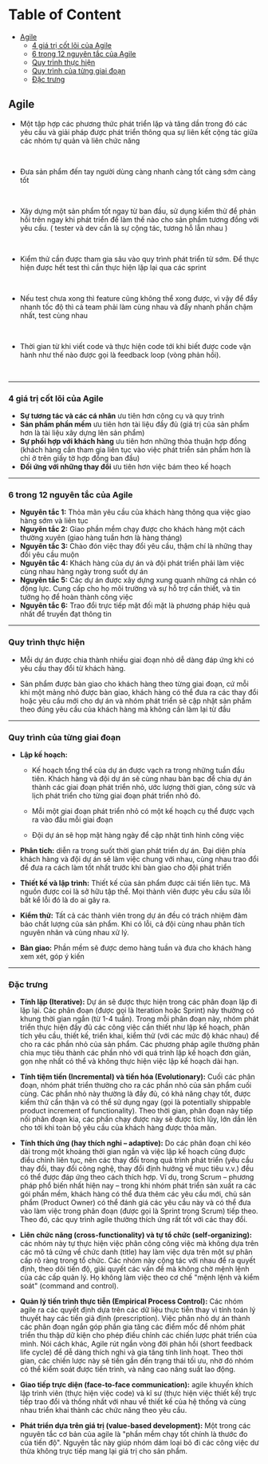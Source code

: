 # Table of Content
- [Agile](#agile)
  - [4 giá trị cốt lõi của Agile](#4-giá-trị-cốt-lõi-của-agile)
  - [6 trong 12 nguyên tắc của Agile](#6-trong-12-nguyên-tắc-của-agile)
  - [Quy trình thực hiện](#quy-trình-thực-hiện)
  - [Quy trình của từng giai đoạn](#quy-trình-của-từng-giai-đoạn)
  - [Đặc trưng](#đặc-trưng)

## Agile

- Một tập hợp các phương thức phát triển lặp và tăng dần trong đó các yêu cầu và giải pháp được phát triển thông qua sự liên kết cộng tác giữa các nhóm tự quản và liên chức năng
</br>

- Đưa sản phẩm đến tay người dùng càng nhanh càng tốt càng sớm càng tốt
</br>

- Xây dựng một sản phẩm tốt ngay từ ban đầu, sử dụng kiểm thử để phản hồi trên ngay khi phát triển để làm thế nào cho sản phẩm tương đồng với yêu cầu. ( tester và dev cần là sự cộng tác, tương hỗ lẫn nhau )
</br>

- Kiểm thử cần được tham gia sâu vào quy trình phát triển từ sớm. Để thực hiện được hết test thì cần thực hiện lặp lại qua các sprint
</br>

- Nếu test chưa xong thì feature cũng không thể xong được, vì vậy để đẩy nhanh tốc độ thì cả team phải làm cùng nhau và đẩy nhanh phần chậm nhất, test cùng nhau
</br>

- Thời gian từ khi viết code và thực hiện code tới khi biết được code vận hành như thế nào được gọi là feedback loop (vòng phản hồi).
</br>

***

### 4 giá trị cốt lõi của Agile
- **Sự tương tác và các cá nhân** ưu tiên hơn công cụ và quy trình
- **Sản phẩm phần mềm** ưu tiên hơn tài liệu đầy đủ (giá trị của sản phẩm hơn là tài liệu xây dựng lên sản phẩm)
- **Sự phối hợp với khách hàng** ưu tiên hơn những thỏa thuận hợp đồng (khách hàng cần tham gia liên tục vào việc phát triển sản phẩm hơn là chỉ ở trên giấy tờ hợp đồng ban đầu)
- **Đối ứng với những thay đổi** ưu tiên hơn việc bám theo kế hoạch

***

### 6 trong 12 nguyên tắc của Agile

- **Nguyên tắc 1:** Thỏa mãn yêu cầu của khách hàng thông qua việc giao hàng sớm và liên tục
- **Nguyên tắc 2:** Giao phần mềm chạy được cho khách hàng một cách thường xuyên (giao hàng tuần hơn là hàng tháng)
- **Nguyên tắc 3:** Chào đón việc thay đổi yêu cầu, thậm chí là những thay đổi yêu cầu muộn
- **Nguyên tắc 4:** Khách hàng của dự án và đội phát triển phải làm việc cùng nhau hàng ngày trong suốt dự án
- **Nguyên tắc 5:** Các dự án được xây dựng xung quanh những cá nhân có động lực. Cung cấp cho họ môi trường và sự hỗ trợ cần thiết, và tin tưởng họ để hoàn thành công việc
- **Nguyên tắc 6:** Trao đổi trực tiếp mặt đối mặt là phương pháp hiệu quả nhất để truyền đạt thông tin

***

### Quy trình thực hiện

- Mỗi dự án được chia thành nhiều giai đoạn nhỏ dễ dàng đáp ứng khi có yêu cầu thay đổi từ khách hàng.</br>

- Sản phẩm được bàn giao cho khách hàng theo từng giai đoạn, cứ mỗi khi một mảng nhỏ được bàn giao, khách hàng có thể đưa ra các thay đổi hoặc yêu cầu mới cho dự án và nhóm phát triển sẽ cập nhật sản phẩm theo đúng yêu cầu của khách hàng mà không cần làm lại từ đầu

***

### Quy trình của từng giai đoạn

- **Lập kế hoạch:**
  - Kế hoạch tổng thể của dự án được vạch ra trong những tuần đầu tiên. Khách hàng và đội dự án sẽ cùng nhau bàn bạc để chia dự án thành các giai đoạn phát triển nhỏ, ước lượng thời gian, công sức và lịch phát triển cho từng giai đoạn phát triển nhỏ đó.</br>

  - Mỗi một giai đoạn phát triển nhỏ có một kế hoạch cụ thể được vạch ra vào đầu mỗi giai đoạn</br>

  - Đội dự án sẽ họp mặt hàng ngày để cập nhật tình hình công việc</br>

- **Phân tích:** diễn ra trong suốt thời gian phát triển dự án. Đại diện phía khách hàng và đội dự án sẽ làm việc chung với nhau, cùng nhau trao đổi để đưa ra cách làm tốt nhất trước khi bàn giao cho đội phát triển</br>

- **Thiết kế và lập trình:** Thiết kế của sản phẩm được cải tiến liên tục. Mã nguồn được coi là sở hữu tập thể. Mọi thành viên được yêu cầu sửa lỗi bất kể lỗi đó là do ai gây ra.</br>

- **Kiểm thử:** Tất cả các thành viên trong dự án đều có trách nhiệm đảm bảo chất lượng của sản phẩm. Khi có lỗi, cả đội cùng nhau phân tích nguyên nhân và cùng nhau xử lý.</br>

- **Bàn giao:** Phần mềm sẽ được demo hàng tuần và đưa cho khách hàng xem xét, góp ý kiến</br>

***

### Đặc trưng

- **Tính lặp (Iterative):** Dự án sẽ được thực hiện trong các phân đoạn lặp đi lặp lại. Các phân đoạn (được gọi là Iteration hoặc Sprint) này thường có khung thời gian ngắn (từ 1-4 tuần). Trong mỗi phân đoạn này, nhóm phát triển thực hiện đầy đủ các công việc cần thiết như lập kế hoạch, phân tích yêu cầu, thiết kế, triển khai, kiểm thử (với các mức độ khác nhau) để cho ra các phần nhỏ của sản phẩm. Các phương pháp agile thường phân chia mục tiêu thành các phần nhỏ với quá trình lập kế hoạch đơn giản, gọn nhẹ nhất có thể và không thực hiện việc lập kế hoạch dài hạn.</br>

- **Tính tiệm tiến (Incremental) và tiến hóa (Evolutionary):** Cuối các phân đoạn, nhóm phát triển thường cho ra các phần nhỏ của sản phẩm cuối cùng. Các phần nhỏ này thường là đầy đủ, có khả năng chạy tốt, được kiểm thử cẩn thận và có thể sử dụng ngay (gọi là potentially shippable product increment of functionality). Theo thời gian, phân đoạn này tiếp nối phân đoạn kia, các phần chạy được này sẽ được tích lũy, lớn dần lên cho tới khi toàn bộ yêu cầu của khách hàng được thỏa mãn. </br>

- **Tính thích ứng (hay thích nghi – adaptive):** Do các phân đoạn chỉ kéo dài trong một khoảng thời gian ngắn và việc lập kế hoạch cũng được điều chỉnh liên tục, nên các thay đổi trong quá trình phát triển (yêu cầu thay đổi, thay đổi công nghệ, thay đổi định hướng về mục tiêu v.v.) đều có thể được đáp ứng theo cách thích hợp. Ví dụ, trong Scrum – phương pháp phổ biến nhất hiện nay – trong khi nhóm phát triển sản xuất ra các gói phần mềm, khách hàng có thể đưa thêm các yêu cầu mới, chủ sản phẩm (Product Owner) có thể đánh giá các yêu cầu này và có thể đưa vào làm việc trong phân đoạn (được gọi là Sprint trong Scrum) tiếp theo. Theo đó, các quy trình agile thường thích ứng rất tốt với các thay đổi.</br>

- **Liên chức năng (cross-functionality) và tự tổ chức (self-organizing):** các nhóm này tự thực hiện việc phân công công việc mà không dựa trên các mô tả cứng về chức danh (title) hay làm việc dựa trên một sự phân cấp rõ ràng trong tổ chức. Các nhóm này cộng tác với nhau để ra quyết định, theo dõi tiến độ, giải quyết các vấn đề mà không chờ mệnh lệnh của các cấp quản lý. Họ không làm việc theo cơ chế "mệnh lệnh và kiểm soát" (command and control).</br>

- **Quản lý tiến trình thực tiễn (Empirical Process Control):** Các nhóm agile ra các quyết định dựa trên các dữ liệu thực tiễn thay vì tính toán lý thuyết hay các tiền giả định (prescription). Việc phân nhỏ dự án thành các phân đoạn ngắn góp phần gia tăng các điểm mốc để nhóm phát triển thu thập dữ kiện cho phép điều chỉnh các chiến lược phát triển của mình. Nói cách khác, Agile rút ngắn vòng đời phản hồi (short feedback life cycle) để dễ dàng thích nghi và gia tăng tính linh hoạt. Theo thời gian, các chiến lược này sẽ tiến gần đến trạng thái tối ưu, nhờ đó nhóm có thể kiểm soát được tiến trình, và nâng cao năng suất lao động.</br>

- **Giao tiếp trực diện (face-to-face communication):** agile khuyến khích lập trình viên (thực hiện việc code) và kĩ sư (thực hiện việc thiết kế) trực tiếp trao đổi và thống nhất với nhau về thiết kế của hệ thống và cùng nhau triển khai thành các chức năng theo yêu cầu.</br>

- **Phát triển dựa trên giá trị (value-based development):** Một trong các nguyên tắc cơ bản của agile là "phần mềm chạy tốt chính là thước đo của tiến độ". Nguyên tắc này giúp nhóm dám loại bỏ đi các công việc dư thừa không trực tiếp mang lại giá trị cho sản phẩm.
